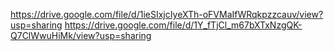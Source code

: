 https://drive.google.com/file/d/1ieSIxjcIyeXTh-oFVMaIfWRqkpzzcauv/view?usp=sharing
https://drive.google.com/file/d/1Y_fTjCl_m67bXTxNzgQK-Q7ClWwuHiMk/view?usp=sharing
